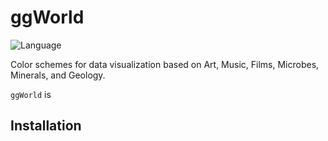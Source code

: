 # ggWorld
![Language](https://img.shields.io/badge/language-✅-brightgreen)

Color schemes for data visualization based on Art, Music, Films, Microbes, Minerals, and Geology.

`ggWorld` is 
## Installation

